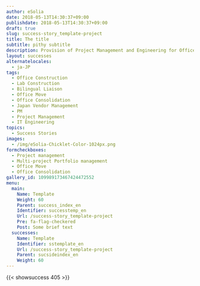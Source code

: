 ```yaml
---
author: eSolia
date: 2018-05-13T14:30:37+09:00
publishdate: 2018-05-13T14:30:37+09:00
draft: true
slug: success-story_template-project
title: The title
subtitle: pithy subtitle
description: Provision of Project Management and Engineering for Office and Lab Construction followed by a successful consolidation of two offices into the new one. - from eSolia Inc.
layout: successes
alternatelocales:
  - ja-JP
tags:
  - Office Construction
  - Lab Construction
  - Bilingual Liaison
  - Office Move
  - Office Consolidation
  - Japan Vendor Management
  - PM
  - Project Management
  - IT Engineering
topics:
  - Success Stories
images:  
  - /img/eSolia-Chicklet-Color-1024px.png
formcheckboxes:
  - Project management
  - Multi-project Portfolio management
  - Office Move
  - Office Consolidation
gallery_id: 109989173467424472552
menu:
  main:
    Name: Template
    Weight: 60
    Parent: success_index_en
    Identifier: successtemp_en
    Url: /success-story_template-project
    Pre: fa-flag-checkered
    Post: Some brief text
  successes:
    Name: Template
    Identifier: sstemplate_en
    Url: /success-story_template-project
    Parent: sucsideindex_en
    Weight: 60
---
```


{{< showsuccess 405 >}}
